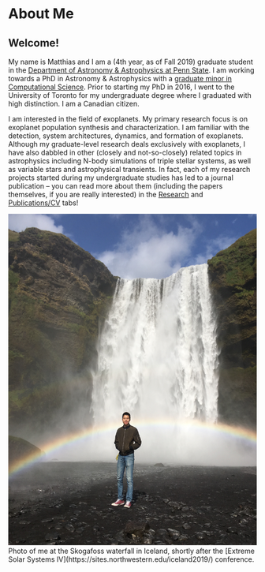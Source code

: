 # About Me

## Welcome!

My name is Matthias and I am a (4th year, as of Fall 2019) graduate student in the [Department of Astronomy & Astrophysics at Penn State](https://science.psu.edu/astro). I am working towards a PhD in Astronomy & Astrophysics with a [graduate minor in Computational Science](http://www.csci.psu.edu/minor.html). Prior to starting my PhD in 2016, I went to the University of Toronto for my undergraduate degree where I graduated with high distinction. I am a Canadian citizen.

I am interested in the field of exoplanets. My primary research focus is on exoplanet population synthesis and characterization. I am familiar with the detection, system architectures, dynamics, and formation of exoplanets. Although my graduate-level research deals exclusively with exoplanets, I have also dabbled in other (closely and not-so-closely) related topics in astrophysics including N-body simulations of triple stellar systems, as well as variable stars and astrophysical transients. In fact, each of my research projects started during my undergraduate studies has led to a journal publication – you can read more about them (including the papers themselves, if you are really interested) in the [Research](https://hematthi.github.io/research.html) and [Publications/CV](https://hematthi.github.io/publications_cv.html) tabs!


<center><img src="/photos/Iceland_Skogafoss_me1.JPG" alt="Photo of me in Iceland, August 2019" width="800"/></center>  
Photo of me at the Skogafoss waterfall in Iceland, shortly after the [Extreme Solar Systems IV](https://sites.northwestern.edu/iceland2019/) conference.
